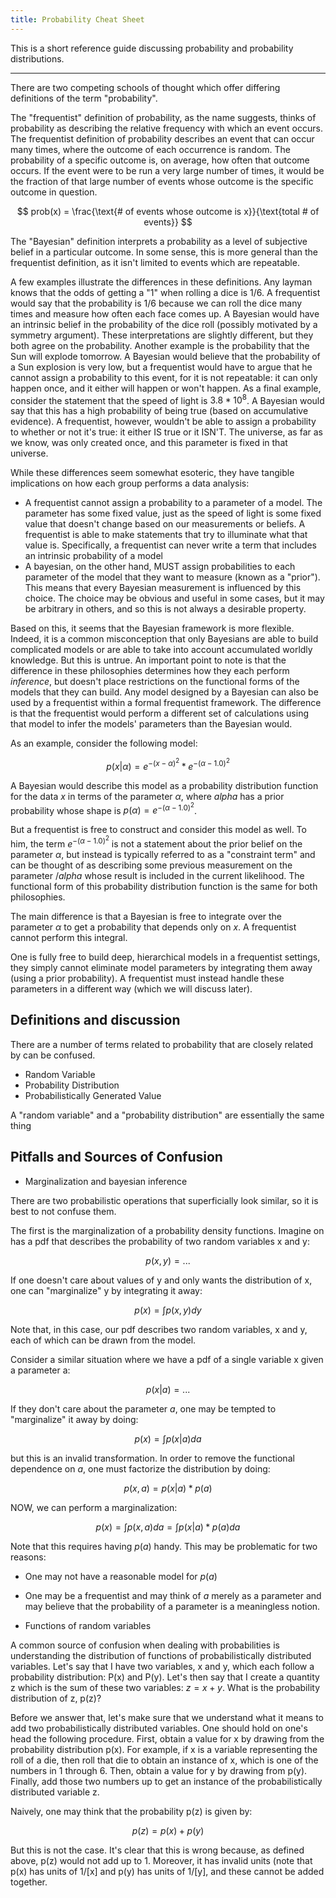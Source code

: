 ```yaml
---
title: Probability Cheat Sheet
---
```



This is a short reference guide discussing probability and probability distributions.

<hr>


There are two competing schools of thought which offer differing definitions of the term "probability".

The "frequentist" definition of probability, as the name suggests, thinks of probability as describing the relative frequency with which an event occurs.  The frequentist definition of probability describes an event that can occur many times, where the outcome of each occurrence is random.  The probability of a specific outcome is, on average, how often that outcome occurs.  If the event were to be run a very large number of times, it would be the fraction of that large number of events whose outcome is the specific outcome in question.

$$
prob(x) = \frac{\text{# of events whose outcome is x}}{\text{total # of events}}
$$

The "Bayesian" definition interprets a probability as a level of subjective belief in a particular outcome.  In some sense, this is more general than the frequentist definition, as it isn't limited to events which are repeatable.

A few examples illustrate the differences in these definitions.  Any layman knows that the odds of getting a "1" when rolling a dice is 1/6.  A frequentist would say that the probability is 1/6 because we can roll the dice many times and measure how often each face comes up.  A Bayesian would have an intrinsic belief in the probability of the dice roll (possibly motivated by a symmetry argument).  These interpretations are slightly different, but they both agree on the probability.  Another example is the probability that the Sun will explode tomorrow.  A Bayesian would believe that the probability of a Sun explosion is very low, but a frequentist would have to argue that he cannot assign a probability to this event, for it is not repeatable: it can only happen once, and it either will happen or won't happen.  As a final example, consider the statement that the speed of light is $3.8 * 10^8$.  A Bayesian would say that this has a high probability of being true (based on accumulative evidence).  A frequentist, however, wouldn't be able to assign a probability to whether or not it's true: it either IS true or it ISN'T.  The universe, as far as we know, was only created once, and this parameter is fixed in that universe.

While these differences seem somewhat esoteric, they have tangible implications on how each group performs a data analysis:
- A frequentist cannot assign a probability to a parameter of a model.  The parameter has some fixed value, just as the speed of light is some fixed value that doesn't change based on our measurements or beliefs.  A frequentist is able to make statements that try to illuminate what that value is.  Specifically, a frequentist can never write a term that includes an intrinsic probability of a model
- A bayesian, on the other hand, MUST assign probabilities to each parameter of the model that they want to measure (known as a "prior").  This means that every Bayesian measurement is influenced by this choice.  The choice may be obvious and useful in some cases, but it may be arbitrary in others, and so this is not always a desirable property.

Based on this, it seems that the Bayesian framework is more flexible.  Indeed, it is a common misconception that only Bayesians are able to build complicated models or are able to take into account accumulated worldly knowledge.  But this is untrue.  An important point to note is that the difference in these philosophies determines how they each perform *inference*, but doesn't place restrictions on the functional forms of the models that they can build.  Any model designed by a Bayesian can also be used by a frequentist within a formal frequentist framework.  The difference is that the frequentist would perform a different set of calculations using that model to infer the models' parameters than the Bayesian would.

As an example, consider the following model:

$$
p(x | \alpha) = e^{-(x-\alpha)^2}*e^{-(\alpha - 1.0)^2}
$$

A Bayesian would describe this model as a probability distribution function for the data $x$ in terms of the parameter $\alpha$, where $alpha$ has a prior probability whose shape is $p(\alpha) = e^{-(\alpha - 1.0)^2}$.  

But a frequentist is free to construct and consider this model as well.  To him, the term $e^{-(\alpha - 1.0)^2}$ is not a statement about the prior belief on the parameter $\alpha$, but instead is typically referred to as a "constraint term" and can be thought of as describing some previous measurement on the parameter $/alpha$ whose result is included in the current likelihood.  The functional form of this probability distribution function is the same for both philosophies.

The main difference is that a Bayesian is free to integrate over the parameter $\alpha$ to get a probability that depends only on $x$.  A frequentist cannot perform this integral.

One is fully free to build deep, hierarchical models in a frequentist settings, they simply cannot eliminate model parameters by integrating them away (using a prior probability).  A frequentist must instead handle these parameters in a different way (which we will discuss later).


## Definitions and discussion

There are a number of terms related to probability that are closely related by can be confused.

- Random Variable
- Probability Distribution
- Probabilistically Generated Value

A "random variable" and a "probability distribution" are essentially the same thing



## Pitfalls and Sources of Confusion

- Marginalization and bayesian inference

There are two probabilistic operations that superficially look similar, so it is best to not confuse them.

The first is the marginalization of a probability density functions.  Imagine on has a pdf that describes the probability of two random variables x and y:

$$
p(x, y) = ...
$$

If one doesn't care about values of y and only wants the distribution of x, one can "marginalize" y by integrating it away:

$$
p(x) = \int p(x, y) dy
$$

Note that, in this case, our pdf describes two random variables, x and y, each of which can be drawn from the model.

Consider a similar situation where we have a pdf of a single variable x given a parameter a:

$$
p(x | a) = ...
$$

If they don't care about the parameter $a$, one may be tempted to "marginalize" it away by doing:

$$
p(x) = \int p(x | a) da
$$

but this is an invalid transformation.  In order to remove the functional dependence on $a$, one must factorize the distribution by doing:

$$
p(x, a) = p(x|a)*p(a)
$$

NOW, we can perform a marginalization:

$$
p(x) = \int p(x, a) da = \int p(x|a)*p(a) da
$$

Note that this requires having $p(a)$ handy.  This may be problematic for two reasons:
- One may not have a reasonable model for $p(a)$
- One may be a frequentist and may think of $a$ merely as a parameter and may believe that the probability of a parameter is a meaningless notion.


- Functions of random variables

A common source of confusion when dealing with probabilities is understanding the distribution of functions of probabilistically distributed variables.  Let's say that I have two variables, x and y, which each follow a probability distribution: P(x) and P(y).  Let's then say that I create a quantity z which is the sum of these two variables: $z = x + y$.  What is the probability distribution of z, p(z)?

Before we answer that, let's make sure that we understand what it means to add two probabilistically distributed variables.  One should hold on one's head the following procedure.  First, obtain a value for x by drawing from the probability distribution p(x).  For example, if x is a variable representing the roll of a die, then roll that die to obtain an instance of x, which is one of the numbers in 1 through 6.  Then, obtain a value for y by drawing from p(y).  Finally, add those two numbers up to get an instance of the probabilistically distributed variable z.

Naively, one may think that the probability p(z) is given by:

$$ p(z) = p(x) + p(y) $$

But this is not the case.  It's clear that this is wrong because, as defined above, p(z) would not add up to 1.  Moreover, it has invalid units (note that p(x) has units of 1/[x] and p(y) has units of 1/[y], and these cannot be added together.

